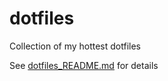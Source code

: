 # dotfiles
Collection of my hottest dotfiles

See [dotfiles_README.md](dotfiles_README.md) for details
